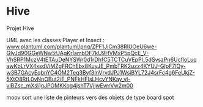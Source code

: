 # Hive
Projet Hive


UML avec les classes Player et Insect :
www.plantuml.com/plantuml/png/ZPF1JiCm38RlUOeU6we-GIyJd90GGeWNw5fJAgKrIambDF7kU9HVMxP5pQcE_V-VhSRP1MczV4tETAuDeNYSWr0d1rDhfC5TCTCuVEpPl_5dSvszPn6UcfloLuqawKbLrVX4xsdViMZgFRChEbx8KuyJE_PmbTRK2uzz4KYUJ-GIpF7lQy-w3B7GAcyEqbnYC4OM2Teq3Byf3mVrvdJPJ1WsiBYL72J4srFc4g6FeUkjZ-5XtO8RtL0vNnOBut2iE_PNFkHFIsLHcvYNKay_vl-vlBZsc_mXsi1gJPOMKKog4jshT7VjjwEvrrVw2m00


moov sort une liste de pinteurs vers des objets de type board spot
